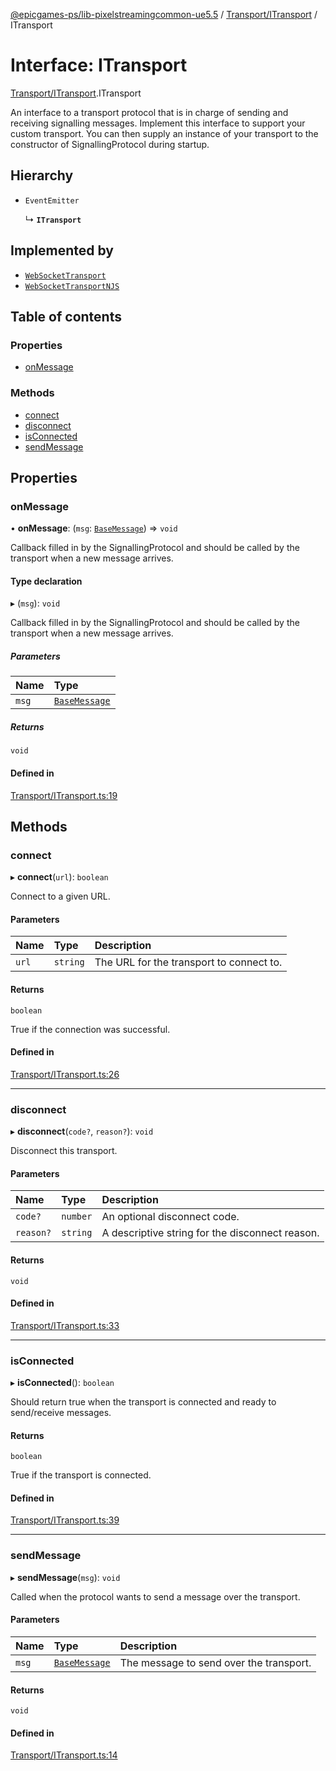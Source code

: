 [@epicgames-ps/lib-pixelstreamingcommon-ue5.5](../README.md) / [Transport/ITransport](../modules/Transport_ITransport.md) / ITransport

# Interface: ITransport

[Transport/ITransport](../modules/Transport_ITransport.md).ITransport

An interface to a transport protocol that is in charge of sending and receiving signalling messages.
Implement this interface to support your custom transport. You can then supply an instance of your
transport to the constructor of SignallingProtocol during startup.

## Hierarchy

- `EventEmitter`

  ↳ **`ITransport`**

## Implemented by

- [`WebSocketTransport`](../classes/Transport_WebSocketTransport.WebSocketTransport.md)
- [`WebSocketTransportNJS`](../classes/Transport_WebSocketTransportNJS.WebSocketTransportNJS.md)

## Table of contents

### Properties

- [onMessage](Transport_ITransport.ITransport.md#onmessage)

### Methods

- [connect](Transport_ITransport.ITransport.md#connect)
- [disconnect](Transport_ITransport.ITransport.md#disconnect)
- [isConnected](Transport_ITransport.ITransport.md#isconnected)
- [sendMessage](Transport_ITransport.ITransport.md#sendmessage)

## Properties

### onMessage

• **onMessage**: (`msg`: [`BaseMessage`](Messages_base_message.BaseMessage.md)) => `void`

Callback filled in by the SignallingProtocol and should be called by the transport when a new message arrives.

#### Type declaration

▸ (`msg`): `void`

Callback filled in by the SignallingProtocol and should be called by the transport when a new message arrives.

##### Parameters

| Name | Type |
| :------ | :------ |
| `msg` | [`BaseMessage`](Messages_base_message.BaseMessage.md) |

##### Returns

`void`

#### Defined in

[Transport/ITransport.ts:19](https://github.com/mcottontensor/PixelStreamingInfrastructure/blob/1d8a258/Common/src/Transport/ITransport.ts#L19)

## Methods

### connect

▸ **connect**(`url`): `boolean`

Connect to a given URL.

#### Parameters

| Name | Type | Description |
| :------ | :------ | :------ |
| `url` | `string` | The URL for the transport to connect to. |

#### Returns

`boolean`

True if the connection was successful.

#### Defined in

[Transport/ITransport.ts:26](https://github.com/mcottontensor/PixelStreamingInfrastructure/blob/1d8a258/Common/src/Transport/ITransport.ts#L26)

___

### disconnect

▸ **disconnect**(`code?`, `reason?`): `void`

Disconnect this transport.

#### Parameters

| Name | Type | Description |
| :------ | :------ | :------ |
| `code?` | `number` | An optional disconnect code. |
| `reason?` | `string` | A descriptive string for the disconnect reason. |

#### Returns

`void`

#### Defined in

[Transport/ITransport.ts:33](https://github.com/mcottontensor/PixelStreamingInfrastructure/blob/1d8a258/Common/src/Transport/ITransport.ts#L33)

___

### isConnected

▸ **isConnected**(): `boolean`

Should return true when the transport is connected and ready to send/receive messages.

#### Returns

`boolean`

True if the transport is connected.

#### Defined in

[Transport/ITransport.ts:39](https://github.com/mcottontensor/PixelStreamingInfrastructure/blob/1d8a258/Common/src/Transport/ITransport.ts#L39)

___

### sendMessage

▸ **sendMessage**(`msg`): `void`

Called when the protocol wants to send a message over the transport.

#### Parameters

| Name | Type | Description |
| :------ | :------ | :------ |
| `msg` | [`BaseMessage`](Messages_base_message.BaseMessage.md) | The message to send over the transport. |

#### Returns

`void`

#### Defined in

[Transport/ITransport.ts:14](https://github.com/mcottontensor/PixelStreamingInfrastructure/blob/1d8a258/Common/src/Transport/ITransport.ts#L14)
